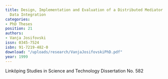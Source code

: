 ```yaml
---
title: Design, Implementation and Evaluation of a Distributed Mediator System for
  Data Integration
categories:
- PhD Theses
position: 21
authors:
- Vanja Josifovski
issn: 0345-7524
isbn: 91-7219-482-0
download: "/uploads/research/VanjaJosifovskiPhD.pdf"
year: 1999
---
```


Linköping Studies in Science and Technology Dissertation No. 582
